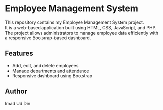 # Employee Management System

This repository contains my Employee Management System project.  
It is a web-based application built using HTML, CSS, JavaScript, and PHP.  
The project allows administrators to manage employee data efficiently with a responsive Bootstrap-based dashboard.

## Features
- Add, edit, and delete employees  
- Manage departments and attendance  
- Responsive dashboard using Bootstrap  

## Author
Imad Ud Din
